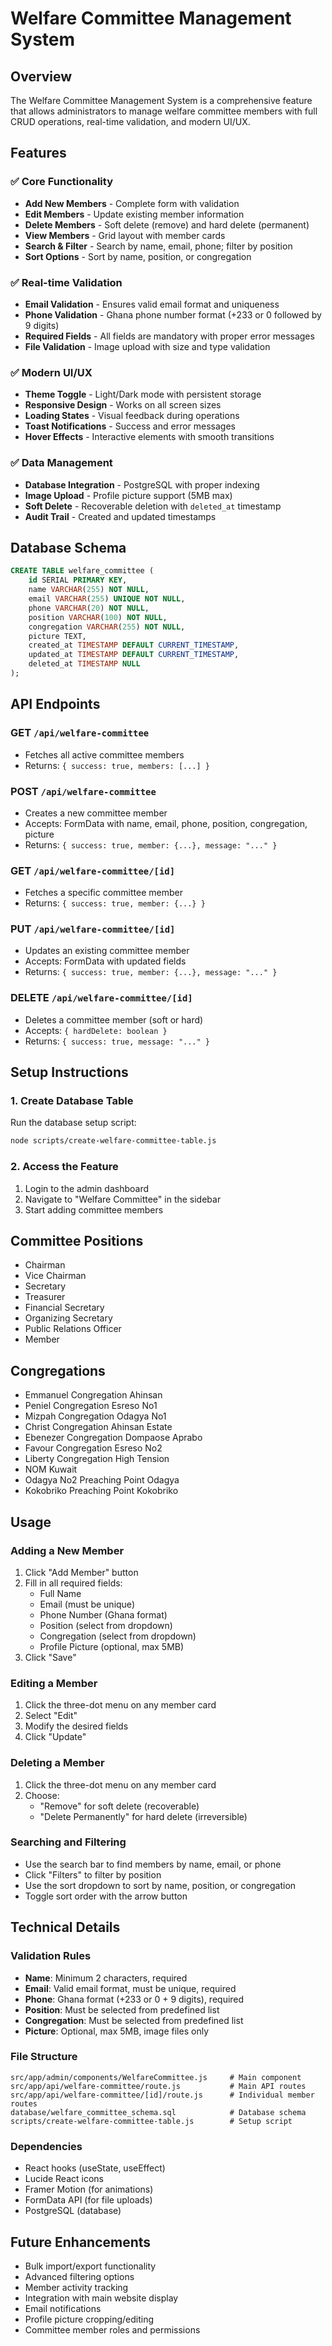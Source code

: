 # Welfare Committee Management System

## Overview

The Welfare Committee Management System is a comprehensive feature that allows administrators to manage welfare committee members with full CRUD operations, real-time validation, and modern UI/UX.

## Features

### ✅ **Core Functionality**

- **Add New Members** - Complete form with validation
- **Edit Members** - Update existing member information
- **Delete Members** - Soft delete (remove) and hard delete (permanent)
- **View Members** - Grid layout with member cards
- **Search & Filter** - Search by name, email, phone; filter by position
- **Sort Options** - Sort by name, position, or congregation

### ✅ **Real-time Validation**

- **Email Validation** - Ensures valid email format and uniqueness
- **Phone Validation** - Ghana phone number format (+233 or 0 followed by 9 digits)
- **Required Fields** - All fields are mandatory with proper error messages
- **File Validation** - Image upload with size and type validation

### ✅ **Modern UI/UX**

- **Theme Toggle** - Light/Dark mode with persistent storage
- **Responsive Design** - Works on all screen sizes
- **Loading States** - Visual feedback during operations
- **Toast Notifications** - Success and error messages
- **Hover Effects** - Interactive elements with smooth transitions

### ✅ **Data Management**

- **Database Integration** - PostgreSQL with proper indexing
- **Image Upload** - Profile picture support (5MB max)
- **Soft Delete** - Recoverable deletion with `deleted_at` timestamp
- **Audit Trail** - Created and updated timestamps

## Database Schema

```sql
CREATE TABLE welfare_committee (
    id SERIAL PRIMARY KEY,
    name VARCHAR(255) NOT NULL,
    email VARCHAR(255) UNIQUE NOT NULL,
    phone VARCHAR(20) NOT NULL,
    position VARCHAR(100) NOT NULL,
    congregation VARCHAR(255) NOT NULL,
    picture TEXT,
    created_at TIMESTAMP DEFAULT CURRENT_TIMESTAMP,
    updated_at TIMESTAMP DEFAULT CURRENT_TIMESTAMP,
    deleted_at TIMESTAMP NULL
);
```

## API Endpoints

### GET `/api/welfare-committee`

- Fetches all active committee members
- Returns: `{ success: true, members: [...] }`

### POST `/api/welfare-committee`

- Creates a new committee member
- Accepts: FormData with name, email, phone, position, congregation, picture
- Returns: `{ success: true, member: {...}, message: "..." }`

### GET `/api/welfare-committee/[id]`

- Fetches a specific committee member
- Returns: `{ success: true, member: {...} }`

### PUT `/api/welfare-committee/[id]`

- Updates an existing committee member
- Accepts: FormData with updated fields
- Returns: `{ success: true, member: {...}, message: "..." }`

### DELETE `/api/welfare-committee/[id]`

- Deletes a committee member (soft or hard)
- Accepts: `{ hardDelete: boolean }`
- Returns: `{ success: true, message: "..." }`

## Setup Instructions

### 1. Create Database Table

Run the database setup script:

```bash
node scripts/create-welfare-committee-table.js
```

### 2. Access the Feature

1. Login to the admin dashboard
2. Navigate to "Welfare Committee" in the sidebar
3. Start adding committee members

## Committee Positions

- Chairman
- Vice Chairman
- Secretary
- Treasurer
- Financial Secretary
- Organizing Secretary
- Public Relations Officer
- Member

## Congregations

- Emmanuel Congregation Ahinsan
- Peniel Congregation Esreso No1
- Mizpah Congregation Odagya No1
- Christ Congregation Ahinsan Estate
- Ebenezer Congregation Dompaose Aprabo
- Favour Congregation Esreso No2
- Liberty Congregation High Tension
- NOM Kuwait
- Odagya No2 Preaching Point Odagya
- Kokobriko Preaching Point Kokobriko

## Usage

### Adding a New Member

1. Click "Add Member" button
2. Fill in all required fields:
   - Full Name
   - Email (must be unique)
   - Phone Number (Ghana format)
   - Position (select from dropdown)
   - Congregation (select from dropdown)
   - Profile Picture (optional, max 5MB)
3. Click "Save"

### Editing a Member

1. Click the three-dot menu on any member card
2. Select "Edit"
3. Modify the desired fields
4. Click "Update"

### Deleting a Member

1. Click the three-dot menu on any member card
2. Choose:
   - "Remove" for soft delete (recoverable)
   - "Delete Permanently" for hard delete (irreversible)

### Searching and Filtering

- Use the search bar to find members by name, email, or phone
- Click "Filters" to filter by position
- Use the sort dropdown to sort by name, position, or congregation
- Toggle sort order with the arrow button

## Technical Details

### Validation Rules

- **Name**: Minimum 2 characters, required
- **Email**: Valid email format, must be unique, required
- **Phone**: Ghana format (+233 or 0 + 9 digits), required
- **Position**: Must be selected from predefined list
- **Congregation**: Must be selected from predefined list
- **Picture**: Optional, max 5MB, image files only

### File Structure

```
src/app/admin/components/WelfareCommittee.js     # Main component
src/app/api/welfare-committee/route.js           # Main API routes
src/app/api/welfare-committee/[id]/route.js      # Individual member routes
database/welfare_committee_schema.sql            # Database schema
scripts/create-welfare-committee-table.js        # Setup script
```

### Dependencies

- React hooks (useState, useEffect)
- Lucide React icons
- Framer Motion (for animations)
- FormData API (for file uploads)
- PostgreSQL (database)

## Future Enhancements

- Bulk import/export functionality
- Advanced filtering options
- Member activity tracking
- Integration with main website display
- Email notifications
- Profile picture cropping/editing
- Committee member roles and permissions
